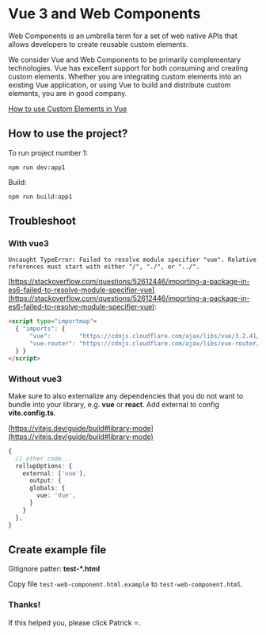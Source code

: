# Vue 3 and Web Components

Web Components is an umbrella term for a set of web native APIs that allows developers to create reusable custom elements.

We consider Vue and Web Components to be primarily complementary technologies. Vue has excellent support for both consuming and creating custom elements. Whether you are integrating custom elements into an existing Vue application, or using Vue to build and distribute custom elements, you are in good company.

[How to use Custom Elements in Vue](https://vuejs.org/guide/extras/web-components#using-custom-elements-in-vue)

## How to use the project?

To run project number 1:
```shell
npm run dev:app1
```

Build:
```shell
npm run build:app1
```

## Troubleshoot

### With vue3
```shell
Uncaught TypeError: Failed to resolve module specifier "vue". Relative references must start with either "/", "./", or "../".
```

[https://stackoverflow.com/questions/52612446/importing-a-package-in-es6-failed-to-resolve-module-specifier-vue](https://stackoverflow.com/questions/52612446/importing-a-package-in-es6-failed-to-resolve-module-specifier-vue):
```html
<script type="importmap">
  { "imports": {
      "vue":        "https://cdnjs.cloudflare.com/ajax/libs/vue/3.2.41/vue.esm-browser.prod.js",
      "vue-router": "https://cdnjs.cloudflare.com/ajax/libs/vue-router/4.1.5/vue-router.esm-browser.min.js"
  } }
</script>
```

### Without vue3
Make sure to also externalize any dependencies that you do not want to bundle into your library, e.g. **vue** or **react**.
Add external to config **vite.config.ts**.

[https://vitejs.dev/guide/build#library-mode](https://vitejs.dev/guide/build#library-mode)
```ts
{
  // other code...
  rollupOptions: {
    external: ['vue'],
      output: {
      globals: {
        vue: 'Vue',
      }
    }
  },
}

```

## Create example file 
Gitignore patter: **test-*.html**

Copy file `test-web-component.html.example` to `test-web-component.html`.

### Thanks!
If this helped you, please click Patrick ⭐️. 
